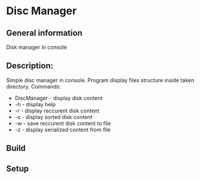 # Disc Manager

## General information
Disk manager in console

## Description:
Simple disc manager in console. Program display files structure inside taken directory.
Commands:
-  DiscManager <path> - display disk content
- -h - display help
- -r <path> - display reccurent disk content
- -s <path> - display sorted disk content
- -w <path> <path to save> <file name> - save reccurent disk content to file
- -z <path> - display serialized content from file

## Build

## Setup
